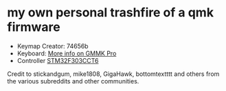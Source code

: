 # my own personal trashfire of a qmk firmware

* Keymap Creator: 74656b
* Keyboard: [More info on GMMK Pro](https://www.pcgamingrace.com/products/glorious-gmmk-pro-75-barebone-black)
* Controller [STM32F303CCT6](https://www.st.com/en/microcontrollers-microprocessors/stm32f303.html)

Credit to stickandgum, mike1808, GigaHawk, bottomtextttt and others from the various subreddits and other communities.